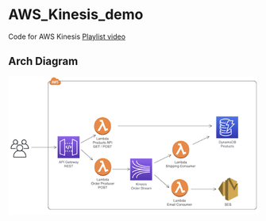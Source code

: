 # AWS_Kinesis_demo
Code for AWS Kinesis [Playlist video](https://www.youtube.com/watch?v=McxSsTmbp00)


## Arch Diagram
![Arch Diagram](img/arch_diagram.png?raw=true "Arch Diagram")
